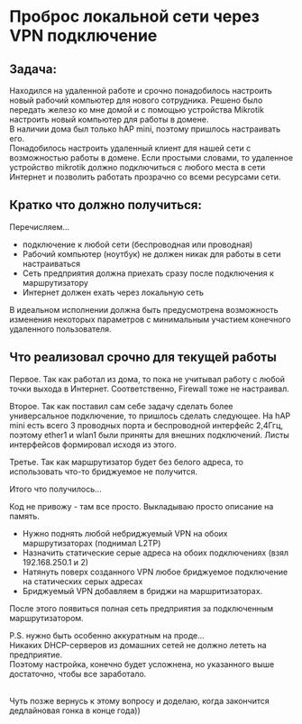 # Проброс локальной сети через VPN подключение

## Задача:
Находился на удаленной работе и срочно понадобилось настроить новый рабочий компьютер для нового сотрудника.
Решено было передать железо ко мне домой и с помощью устройства Mikrotik настроить новый компьютер для работы в домене.
<br>В наличии дома был только hAP mini, поэтому пришлось настраивать его. 
<br>Понадобилось настроить удаленный клиент для нашей сети с возможностью работы в домене.
Если простыми словами, то удаленное устройство mikrotik должно подключиться с любого места в сети Интернет и 
позволить работать прозрачно со всеми ресурсами сети.

## Кратко что должно получиться:
Перечисляем...
* подключение к любой сети (беспроводная или проводная)
* Рабочий компьютер (ноутбук) не должен никак для работы в сети настраиваться
* Сеть предприятия должна приехать сразу после подключения к маршрутизатору
* Интернет должен ехать через локальную сеть

В идеальном исполнении должна быть предусмотрена возможность изменения некоторых параметров с минимальным участием конечного удаленного пользователя.

## Что реализовал срочно для текущей работы
Первое. Так как работал из дома, то пока не учитывал работу с любой точки выхода в Интернет.
Соответственно, Firewall тоже не настраивал.

Второе. Так как поставил сам себе задачу сделать более универсальное подключение, то пришлось сделать следующее.
На hAP mini есть всего 3 проводных порта и беспроводной интерфейс 2,4Ггц, поэтому ether1 и wlan1 были приняты для внешних подключений.
Листы интерфейсов формировал исходя из этого.

Третье. Так как маршрутизатор будет без белого адреса, то использовать что-то бриджуемое не получится.

Итого что получилось...

Код не привожу - там все просто. Выкладываю просто описание на память.
* Нужно поднять любой небриджуемый VPN на обоих маршрутизаторах (поднимал L2TP)
* Назначить статические серые адреса на обоих подключениях (взял 192.168.250.1 и 2)
* Натянуть поверх созданного VPN любое бриджуемое подключение на статических серых адресах
* Бриджуемый VPN добавляем в бриджи на маршритизаторах.

После этого появиться полная сеть предприятия за подключенным маршрутизатором.

P.S. нужно быть особенно аккуратным на проде...<br> 
Никаких DHCP-серверов из домашних сетей не должно лететь на предприятие.<br>
Поэтому настройка, конечно будет усложнена, но указанного выше достаточно, чтобы все заработало.

<br> Чуть позже вернусь к этому вопросу и доделаю, когда закончится дедлайновая гонка в конце года))
